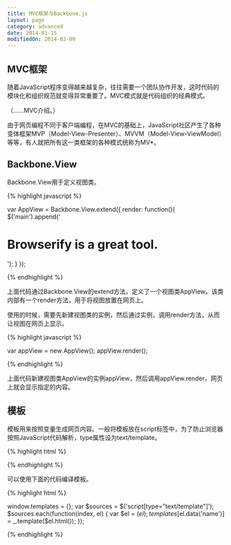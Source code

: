 ```yaml
---
title: MVC框架与Backbone.js
layout: page
category: advanced
date: 2014-01-15
modifiedOn: 2014-02-09
---
```


## MVC框架

随着JavaScript程序变得越来越复杂，往往需要一个团队协作开发，这时代码的模块化和组织规范就变得异常重要了。MVC模式就是代码组织的经典模式。

（……MVC介绍。）

由于网页编程不同于客户端编程，在MVC的基础上，JavaScript社区产生了各种变体框架MVP（Model-View-Presenter）、MVVM（Model-View-ViewModel）等等，有人就把所有这一类框架的各种模式统称为MV*。

## Backbone.View

Backbone.View用于定义视图类。

{% highlight javascript %}

var AppView = Backbone.View.extend({
  render: function(){
    $('main').append('<h1>Browserify is a great tool.</h1>');
  }
});

{% endhighlight %}

上面代码通过Backbone.View的extend方法，定义了一个视图类AppView。该类内部有一个render方法，用于将视图放置在网页上。

使用的时候，需要先新建视图类的实例，然后通过实例，调用render方法，从而让视图在网页上显示。

{% highlight javascript %}

var appView = new AppView();
appView.render();

{% endhighlight %}

上面代码新建视图类AppView的实例appView，然后调用appView.render，网页上就会显示指定的内容。

## 模板

模板用来按照变量生成网页内容。一般将模板放在script标签中，为了防止浏览器按照JavaScript代码解析，type属性设为text/template。

{% highlight html %}

<script type="text/template" data-name="templateName">
    <!-- template contents goes here -->
</script>

{% endhighlight %}

可以使用下面的代码编译模板。

{% highlight html %}

window.templates = {};
  var $sources = $('script[type="text/template"]');
  $sources.each(function(index, el) {
    var $el = $(el);
    templates[$el.data('name')] = _.template($el.html());
  });

{% endhighlight %}
